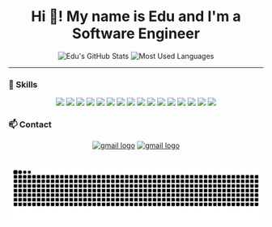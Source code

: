 <h1 align="center">Hi 👋! My name is Edu and I'm a Software Engineer</h1>

<p align="center">
  <img src="https://github-readme-stats.vercel.app/api?username=edu24epitech&show_icons=true&theme=dark" alt="Edu's GitHub Stats"  height="150" alt="stats graph" />
  <img src="https://github-readme-stats.vercel.app/api/top-langs/?username=edu24epitech&layout=compact&theme=dark" alt="Most Used Languages" height="150" alt="languages graph" />
</p>

---

### 🧠 Skills

<p align="center">
  <img src="https://cdn.jsdelivr.net/gh/devicons/devicon/icons/c/c-original.svg" width="40" />
  <img src="https://cdn.jsdelivr.net/gh/devicons/devicon/icons/cplusplus/cplusplus-original.svg" width="40" />
  <img src="https://cdn.jsdelivr.net/gh/devicons/devicon/icons/python/python-original.svg" width="40" />
  <img src="https://cdn.jsdelivr.net/gh/devicons/devicon/icons/lua/lua-original.svg" width="40" />
  <img src="https://cdn.jsdelivr.net/gh/devicons/devicon/icons/haskell/haskell-original.svg" width="40" />
  <img src="https://cdn.jsdelivr.net/gh/devicons/devicon/icons/golang/golang-original.svg" width="40" />
  <img src="https://cdn.jsdelivr.net/gh/devicons/devicon/icons/javascript/javascript-original.svg" width="40" />
  <img src="https://cdn.jsdelivr.net/gh/devicons/devicon/icons/typescript/typescript-original.svg" width="40" />
  <img src="https://cdn.jsdelivr.net/gh/devicons/devicon/icons/html5/html5-original.svg" width="40" />
  <img src="https://cdn.jsdelivr.net/gh/devicons/devicon/icons/css3/css3-original.svg" width="40" />
  <img src="https://cdn.jsdelivr.net/gh/devicons/devicon/icons/react/react-original.svg" width="40" />
  <img src="https://cdn.jsdelivr.net/gh/devicons/devicon/icons/postgresql/postgresql-original.svg" width="40" />
  <img src="https://cdn.jsdelivr.net/gh/devicons/devicon/icons/mongodb/mongodb-original.svg" width="40" />
  <img src="https://cdn.jsdelivr.net/gh/devicons/devicon/icons/docker/docker-original.svg" width="40" />
  <img src="https://cdn.jsdelivr.net/gh/devicons/devicon/icons/linux/linux-original.svg" width="40" />
  <img src="https://cdn.jsdelivr.net/gh/devicons/devicon/icons/git/git-original.svg" width="40" />
</p>

### 📫 Contact

<p align="center">
  <a href="mailto:youremail@example.com"><img src="https://img.shields.io/badge/GMAIL-D14836?style=for-the-badge&logo=gmail&logoColor=white" height="35" alt="gmail logo" /></a>
  <a href="https://www.linkedin.com/in/yourlinkedin/"><img src="https://img.shields.io/badge/LINKEDIN-0A66C2?style=for-the-badge&logo=linkedin&logoColor=white" height="35" alt="gmail logo" /></a>
</p>

<br clear="both">

<div align="center">
  <img src="https://raw.githubusercontent.com/edu24epitech/edu24epitech/output/snake.svg" alt="Snake animation" />
</div>

